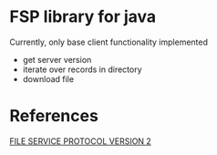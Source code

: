
# FSP library for java

Currently, only base client functionality implemented

- get server version
- iterate over records in directory
- download file

# References

[FILE SERVICE PROTOCOL VERSION 2](https://sourceforge.net/p/fsp/code/ci/master/tree/doc/PROTOCOL)

